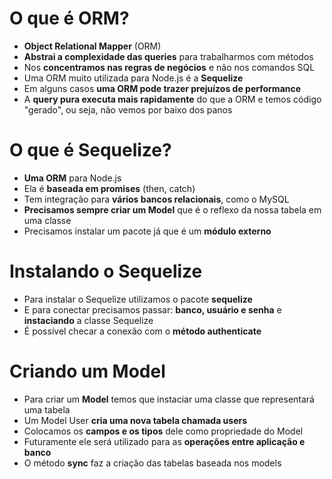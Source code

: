 # O que é ORM?

- **Object Relational Mapper** (ORM)
- **Abstrai a complexidade das queries** para trabalharmos com métodos
- Nos **concentramos nas regras de negócios** e não nos comandos SQL
- Uma ORM muito utilizada para Node.js é a **Sequelize**
- Em alguns casos **uma ORM pode trazer prejuízos de performance**
- A **query pura executa mais rapidamente** do que a ORM e temos código "gerado", ou seja, não vemos por baixo dos panos

# O que é Sequelize?

- **Uma ORM** para Node.js
- Ela é **baseada em promises** (then, catch)
- Tem integração para **vários bancos relacionais**, como o MySQL
- **Precisamos sempre criar um Model** que é o reflexo da nossa tabela em uma classe
- Precisamos instalar um pacote já que é um **módulo externo**

# Instalando o Sequelize

- Para instalar o Sequelize utilizamos o pacote **sequelize**
- E para conectar precisamos passar: **banco, usuário e senha** e **instaciando** a classe Sequelize
- É possível checar a conexão com o **método authenticate**

# Criando um Model

- Para criar um **Model** temos que instaciar uma classe que representará uma tabela
- Um Model User **cria uma nova tabela chamada users**
- Colocamos os **campos e os tipos** dele como propriedade do Model
- Futuramente ele será utilizado para as **operações entre aplicação e banco**
- O método **sync** faz a criação das tabelas baseada nos models
